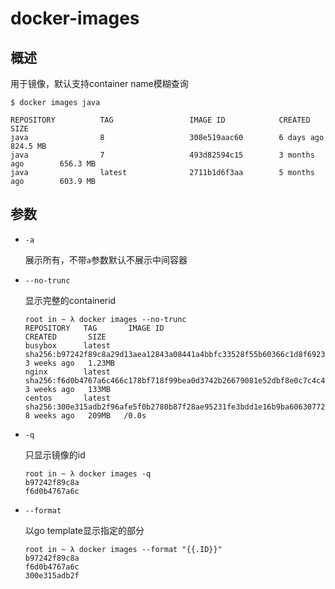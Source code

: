 # docker-images

## 概述

用于镜像，默认支持container name模糊查询

```
$ docker images java

REPOSITORY          TAG                 IMAGE ID            CREATED             SIZE
java                8                   308e519aac60        6 days ago          824.5 MB
java                7                   493d82594c15        3 months ago        656.3 MB
java                latest              2711b1d6f3aa        5 months ago        603.9 MB
```

## 参数

- `-a`

  展示所有，不带`a`参数默认不展示中间容器

- `--no-trunc`

  显示完整的containerid

  ```
  root in ~ λ docker images --no-trunc
  REPOSITORY   TAG       IMAGE ID                                                                  CREATED       SIZE
  busybox      latest    sha256:b97242f89c8a29d13aea12843a08441a4bbfc33528f55b60366c1d8f6923d0d4   3 weeks ago   1.23MB
  nginx        latest    sha256:f6d0b4767a6c466c178bf718f99bea0d3742b26679081e52dbf8e0c7c4c42d74   3 weeks ago   133MB
  centos       latest    sha256:300e315adb2f96afe5f0b2780b87f28ae95231fe3bdd1e16b9ba606307728f55   8 weeks ago   209MB   /0.0s
  ```

- `-q`

  只显示镜像的id

  ```
  root in ~ λ docker images -q
  b97242f89c8a
  f6d0b4767a6c
  ```

- `--format`

  以go template显示指定的部分

  ```
  root in ~ λ docker images --format "{{.ID}}"
  b97242f89c8a
  f6d0b4767a6c
  300e315adb2f  
  ```

  